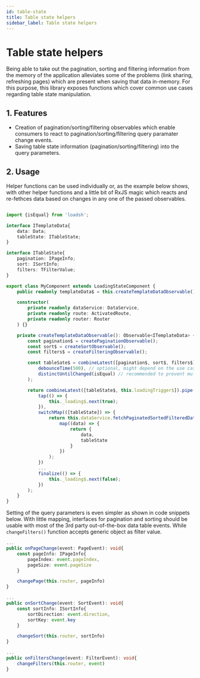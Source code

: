 ```yaml
---
id: table-state
title: Table state helpers
sidebar_label: Table state helpers
---
```


# Table state helpers

Being able to take out the pagination, sorting and filtering information from the memory of the application alleviates some of the problems (link sharing, refreshing pages) which are present when saving that data in-memory. For this purpose, this library exposes functions which cover common use cases regarding table state manipulation.

## 1. Features

- Creation of pagination/sorting/filtering observables which enable consumers to react to pagination/sorting/filtering query paramater change events.
- Saving table state information (pagination/sorting/filtering) into the query parameters.

## 2. Usage

Helper functions can be used individually or, as the example below shows, with other helper functions and a little bit of RxJS magic which reacts and re-fethces data based on changes in any one of the passed observables.

```ts

import {isEqual} from 'loadsh';

interface ITemplateData{
	data: Data;
	tableState: ITableState;
}

interface ITableState{
	pagination: IPageInfo;
	sort: ISortInfo;
	filters: TFilterValue;
}

export class MyComponent extends LoadingStateComponent {
	public readonly templateData$ = this.createTemplateDataObservable();

	constructor(
		private readonly dataService: DataService,
		private readonly route: ActivatedRoute,
		private readonly router: Router
	) {}

	private createTemplateDataObservable(): Observable<ITemplateData> {
		const pagination$ = createPaginationObservable();
		const sort$ = createSortObservable();
		const filters$ = createFilteringObservable();

		const tableSate$ = combineLatest([pagination$, sort$, filters$]).pipe(
			debounceTime(500), // optional, might depend on the use case whether you want this or not
			distinctUntilChanged(isEqual) // recommended to prevent multiple emits for same navigation events
		);

		return combineLatest([tableState$, this.loadingTrigger$]).pipe(
			tap(() => {
				this._loading$.next(true);
			}),
			switchMap(([tableState]) => {
				return this.dataService.fetchPaginatedSortedFilteredData(tableState).pipe(
					map((data) => {
						return {
							data,
							tableState
						}
					})
				);
			})
			...
			finalize(() => {
				this._loading$.next(false);
			})
		);
	}
}
```

Setting of the query parameters is even simpler as shown in code snippets below. With little mapping, interfaces for pagination and sorting should be usable with most of the 3rd party out-of-the-box data table events. While `changeFilters()` function accepts generic object as filter value.

```ts
...
public onPageChange(event: PageEvent): void{
	const pageInfo: IPageInfo{
		pageIndex: event.pageIndex,
		pageSize: event.pageSize
	}

	changePage(this.router, pageInfo)
}
```

```ts
...
public onSortChange(event: SortEvent): void{
	const sortInfo: ISortInfo{
		sortDirection: event.direction,
		sortKey: event.key
	}

	changeSort(this.router, sortInfo)
}
```

```ts
...
public onFiltersChange(event: FilterEvent): void{
	changeFilters(this.router, event)
}
```
